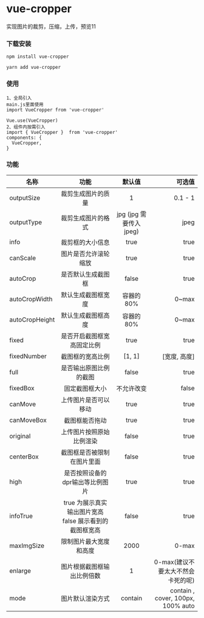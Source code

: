 # vue-cropper
实现图片的裁剪，压缩，上传，预览11
### 下载安装
```
npm install vue-cropper

yarn add vue-cropper
```
### 使用
```
1、全局引入
main.js里面使用
import VueCropper from 'vue-cropper' 

Vue.use(VueCropper)
2、组件内按需引入
import { VueCropper }  from 'vue-cropper' 
components: {
  VueCropper,
}
```

### 功能
名称|功能|默认值|可选值
--|:--:|:--:|--:
outputSize|裁剪生成图片的质量|1|0.1 - 1
outputType|裁剪生成图片的格式|jpg (jpg 需要传入jpeg)|jpeg || png || webp
info|裁剪框的大小信息|true|true || false
canScale|图片是否允许滚轮缩放|true|true || false
autoCrop|是否默认生成截图框|false|true || false
autoCropWidth|默认生成截图框宽度|容器的80%|0~max
autoCropHeight|默认生成截图框高度|容器的80%|0~max
fixed|是否开启截图框宽高固定比例|true|true | false
fixedNumber|截图框的宽高比例|[1, 1]|[宽度, 高度]
full|是否输出原图比例的截图|false|true | false
fixedBox|固定截图框大小|不允许改变|false|true | false
canMove|上传图片是否可以移动|true|true | false
canMoveBox|截图框能否拖动|true|true | false
original|上传图片按照原始比例渲染|false|true | false
centerBox|截图框是否被限制在图片里面|false|true | false
high|是否按照设备的dpr输出等比例图片|true|true | false
infoTrue|true 为展示真实输出图片宽高 false 展示看到的截图框宽高|false|true | false
maxImgSize|限制图片最大宽度和高度|2000|0-max
enlarge|图片根据截图框输出比例倍数|1|0-max(建议不要太大不然会卡死的呢)
mode|图片默认渲染方式|contain|contain , cover, 100px, 100% auto
